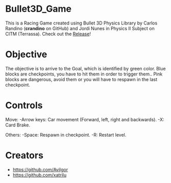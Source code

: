 # Bullet3D_Game

This is a Racing Game created using Bullet 3D Physics Library by Carlos Randino (**crandino** on GitHub) and Jordi Nunes in Physics II Subject on CITM (Terrassa). 
Check out the [Release](https://github.com/Avilgor/Bullet3D_Game/releases)!

# Objective

The objective is to arrive to the Goal, which is identified by green color.
Blue blocks are checkpoints, you have to hit them in order to trigger them..
Pink blocks are dangerous, avoid them or you will have to respawn in the last checkpoint.

# Controls

Move:
	-Arrow keys: Car movement (Forward, left, right and backwards).
	-X: Card Brake.
		
Others:
	-Space: Respawn in checkpoint.
	-R: Restart level.

# Creators
- https://github.com/Avilgor
- https://github.com/xatrilu